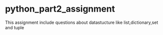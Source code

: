# python_part2_assignment
This assignment include questions  about datastucture like list,dictionary,set and tuple
